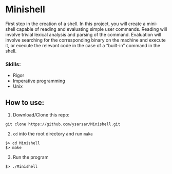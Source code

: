 # Minishell

First step in the creation of a shell. In this project, you will create a mini-shell capable of reading and evaluating simple user commands. Reading will involve trivial lexical analysis and parsing of the command. Evaluation will involve searching for the corresponding binary on the machine and execute it, or execute the relevant code in the case of a “built-in” command in the shell.

### Skills:

- Rigor
- Imperative programming
- Unix

## How to use:

1. Download/Clone this repo:
```
git clone https://github.com/ysarsar/Minishell.git
```
2. `cd` into the root directory and run `make`
```
$> cd Minishell
$> make
```
3. Run the program
```
$> ./Minishell
```
